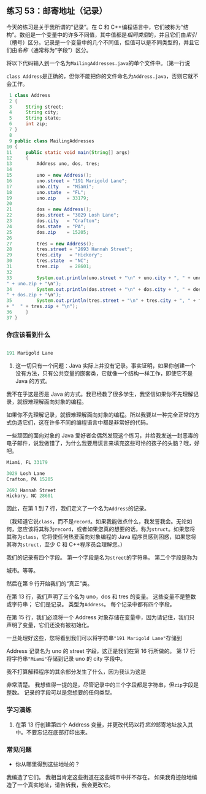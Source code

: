 ## 练习 53：邮寄地址（记录）

今天的练习是关于我所谓的“记录”。在 C 和 C++编程语言中，它们被称为“结构”。数组是一个变量中的许多不同值，其中值都是*相同类型*的，并且它们由*索引*（槽号）区分。记录是一个变量中的几个不同值，但值可以是不同类型的，并且它们由*名称*（通常称为“字段”）区分。

将以下代码输入到一个名为`MailingAddresses.java`的单个文件中。（第一行说

`class Address`是正确的，但你不能把你的文件命名为`Address.java`，否则它就不会工作。

```java
 1 class Address
 2 {
 3     String street;
 4     String city;
 5     String state;
 6     int zip;
 7 }
 8 
 9 public class MailingAddresses
10 {
11     public static void main(String[] args)
12     {
13         Address uno, dos, tres;
14 
15         uno = new Address();
16         uno.street = "191 Marigold Lane";
17         uno.city   = "Miami";
18         uno.state  = "FL";
19         uno.zip    = 33179;
20 
21         dos = new Address();
22         dos.street = "3029 Losh Lane";
23         dos.city   = "Crafton";
24         dos.state  = "PA";
25         dos.zip    = 15205;
26 
27         tres = new Address();
28         tres.street = "2693 Hannah Street";
29         tres.city   = "Hickory";
30         tres.state  = "NC";
31         tres.zip    = 28601;
32 
33         System.out.println(uno.street + "\n" + uno.city + ", " + uno.state + "
" + uno.zip + "\n");
34         System.out.println(dos.street + "\n" + dos.city + ", " + dos.state + "
" + dos.zip + "\n");
35         System.out.println(tres.street + "\n" + tres.city + ", " + tres.state 
+ "  " + tres.zip + "\n");
36     }
37 }
```


### 你应该看到什么

```java

191 Marigold Lane
```

1.  这一切只有一个问题：Java 实际上并没有记录。事实证明，如果你创建一个没有方法，只有公共变量的嵌套类，它就像一个结构一样工作，即使它不是 Java 的方式。

我不在乎这是否是 Java 的方式。我已经教了很多学生，我坚信如果你不先理解记录，就很难理解面向对象的编程。

如果你不先理解记录，就很难理解面向对象的编程。所以我要以一种完全正常的方式伪造它们，这在许多不同的编程语言中都是非常好的代码。

一些顽固的面向对象的 Java 爱好者会偶然发现这个练习，并给我发送一封恶毒的电子邮件，说我做错了，为什么我要用谎言来填充这些可怜的孩子的头脑？哦，好吧。

```java
Miami, FL 33179

3029 Losh Lane
Crafton, PA 15205

2693 Hannah Street
Hickory, NC 28601
```

因此，在第 1 到 7 行，我们定义了一个名为`Address`的记录。

（我知道它说`class`，而不是`record`。如果我能做点什么，我发誓我会。无论如何，您应该将其称为`record`，或者如果您真的想要的话，称为`struct`。如果您将其称为`class`，它将使任何热爱面向对象编程的 Java 程序员感到困惑，如果您将其称为`struct`，至少 C 和 C++程序员会理解您。）

我们的记录有四个字段。 第一个字段是名为`street`的字符串。 第二个字段是称为

城市。等等。

然后在第 9 行开始我们的“真正”类。

在第 13 行，我们声明了三个名为 uno，dos 和 tres 的变量。 这些变量不是整数或字符串； 它们是记录。 类型为`Address`。 每个记录中都有四个字段。

在第 15 行，我们必须将一个 Address 对象存储在变量中，因为请记住，我们只声明了变量，它们还没有被初始化。

一旦处理好这些，您将看到我们可以将字符串`"191 Marigold Lane"`存储到

Address 记录名为 uno 的 street 字段，这正是我们在第 16 行所做的。 第 17 行将字符串`"Miami"`存储到记录 uno 的 city 字段中。

我不打算解释程序的其余部分发生了什么，因为我认为这是

非常清楚。 我想值得一提的是，尽管记录中的三个字段都是字符串，但`zip`字段是整数。 记录的字段可以是您想要的任何类型。

### 学习演练

1.  在第 13 行创建第四个 Address 变量，并更改代码以将*您的*邮寄地址放入其中。不要忘记在底部打印出来。

### 常见问题

+   你从哪里得到这些地址的？

我编造了它们。 我相当肯定这些街道在这些城市中并不存在。 如果我奇迹般地编造了一个真实地址，请告诉我，我会更改它。

